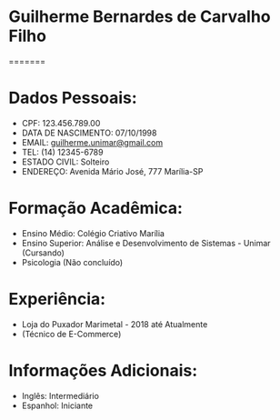 # Guilherme Bernardes de Carvalho Filho

=======
# Dados Pessoais:

- CPF: 123.456.789.00
- DATA DE NASCIMENTO: 07/10/1998
- EMAIL: guilherme.unimar@gmail.com
- TEL: (14) 12345-6789
- ESTADO CIVIL: Solteiro
- ENDEREÇO: Avenida Mário José, 777 Marília-SP


# Formação Acadêmica:

- Ensino Médio: Colégio Criativo Marília
- Ensino Superior: Análise e Desenvolvimento de Sistemas - Unimar (Cursando)
- Psicologia (Não concluído)

# Experiência:

- Loja do Puxador Marimetal - 2018 até Atualmente
- (Técnico de E-Commerce)



# Informações Adicionais:

- Inglês: Intermediário
- Espanhol: Iniciante
